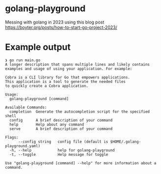 # golang-playground
Messing with golang in 2023 using this blog post https://boyter.org/posts/how-to-start-go-project-2023/


# Example output

```
❯ go run main.go
A longer description that spans multiple lines and likely contains
examples and usage of using your application. For example:

Cobra is a CLI library for Go that empowers applications.
This application is a tool to generate the needed files
to quickly create a Cobra application.

Usage:
  golang-playground [command]

Available Commands:
  completion  Generate the autocompletion script for the specified shell
  config      A brief description of your command
  help        Help about any command
  serve       A brief description of your command

Flags:
      --config string   config file (default is $HOME/.golang-playground.yaml)
  -h, --help            help for golang-playground
  -t, --toggle          Help message for toggle

Use "golang-playground [command] --help" for more information about a command.

```
